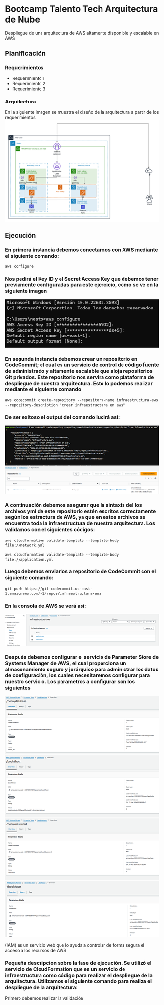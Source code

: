 # Bootcamp Talento Tech Arquitectura de Nube
Despliegue de una arquitectura de AWS altamente disponible y escalable en AWS

## Planificación


### Requerimientos

* Requerimiento 1
* Requerimiento 2
* Requerimiento 3

### Arquitectura

En la siguiente imagen se muestra el diseño de la arquitectura a partir de los requerimientos
![arquitectura_aws](img/Arquitectura.png)

## Ejecución
### En primera instancia debemos conectarnos con AWS mediante el siguiente comando:
  ```
aws configure
```
### Nos pedirá el Key ID y el Secret Access Key que debemos tener previamente configuradas para este ejercicio, como se ve en la siguiente imagen
![loginAWS](img/loginAWS.png)

### En segunda instancia debemos crear un repositorio en CodeCommit; el cual es un servicio de control de código fuente de administrado y altamente escalable que aloja repositorios Git privados. Este repositorio nos servira como plataforma de despliegue de nuestra arquitectura. Esto lo podemos realizar mediante el siguiente comando:
```
aws codecommit create-repository --repository-name infraestructura-aws --repository-description "crear infraestructura en aws"
```
### De ser exitoso el output del comando lucirá así:
![Crear Repositorio en CodeCommit](img/code_commit_create_repository_codigo.png)
![Repositorio en CodeCommit](img/2_codecommit1.png)

### A continuación debemos asegurar que la sintaxis del  los archivos yml de este repositorio estén escritos correctamente según los estructura de AWS, ya que en estos archivos se encuentra toda la infraestructura de nuestra arquitectura. Los validamos con el siguientes códigos:

```
aws cloudformation validate-template --template-body file://network.yml
```
```
aws cloudformation validate-template --template-body file://application.yml
```

### Luego debemos enviarlos a repositorio de CodeCommit con el siguiente comando:

```
git push https://git-codecommit.us-east-1.amazonaws.com/v1/repos/infraestructura-aws
```
### En la consola de AWS se verá asi:

![code_commit_InfraAWS.png](img/code_commit_InfraAWS.png)

### Después debemos configurar el servicio de Parameter Store de Systems Manager de AWS, el cual proporciona un almacenamiento seguro y jerárquico para administrar los datos de configuración, los cuales necesitaremos configurar para nuestro servicio. Los parametros a configurar son los siguientes

![](img/book_database.png)   ![](img/book_host.png)
![](img/book_password.png)   ![](img/book_user.png)


(IAM) es un servicio web que lo ayuda a controlar de forma segura el acceso a los recursos de AWS

### Pequeña descripcion sobre la fase de ejecución. Se utilizó el servicio de CloudFormation que es un servicio de infraestructura como código para realizar el despliegue de la arquitectura. Utilizamos el siguiente comando para realiza el despliegue de la arquitectura:
Primero debemos realizar la validación




